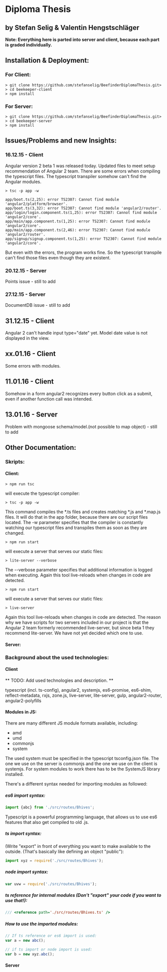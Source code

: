 # Diploma Thesis
## by Stefan Selig & Valentin Hengstschläger

**Note: Everything here is parted into server and client, because each part is graded individually.** 

## Installation & Deployment:

### For Client:

```shell
> git clone https://github.com/stefanselig/BeefinderDiplomaThesis.git>
> cd beekeeper-client
> npm install
```
### For Server:

```shell
> git clone https://github.com/stefanselig/BeefinderDiplomaThesis.git>
> cd beekeeper-server
> npm install
```


## Issues/Problems and new Insights:

### 16.12.15 - Client

Angular version 2 beta 1 was released today. Updated files to meet setup recommendation of Angular 2 team.
There are some errors when compiling the typescript files. The typescript transpiler somehow can't find the Angular modules.

```shell
> tsc -p app -w

app/boot.ts(2,25): error TS2307: Cannot find module 'angular2/platform/browser'.
app/boot.ts(3,32): error TS2307: Cannot find module 'angular2/router'.
app/login/login.component.ts(1,25): error TS2307: Cannot find module 'angular2/core'.
app/main/app.component.ts(1,25): error TS2307: Cannot find module 'angular2/core'.
app/main/app.component.ts(2,46): error TS2307: Cannot find module 'angular2/router'.
app/signup/signup.component.ts(1,25): error TS2307: Cannot find module 'angular2/core'.
```

But even with the errors, the program works fine. So the typescript transpile can't find those files even though they are existent.

### 20.12.15 - Server
Points issue - still to add

### 27.12.15 - Server
DocumentDB issue - still to add

## 31.12.15 - Client

Angular 2 can't handle input type="date" yet. Model date value is not displayed in the view.

## xx.01.16 - Client

Some errors with modules.

## 11.01.16 - Client

Somehow in a form angular2 recognizes every button click as a submit, even if another function call was intended.

## 13.01.16 - Server

Problem with mongoose schema/model.(not possible to map object) - still to add

## Other Documentation:

### Skripts: 

#### Client: 

```shell
> npm run tsc
```

will execute the typescript compiler:

```shell
> tsc -p app -w
```

This command compiles the \*.ts files and creates matching \*.js and \*.map.js files.
It will do that in the app folder, because there are our script files located.
The -w parameter specifies that the compiler is constantly watching our typescript files and transpiles them as soon as they are changed.

```shell
> npm run start
```

will execute a server that serves our static files:

```shell
> lite-server --verbose
```

The --verbose parameter specifies that additional information is logged when executing.
Again this tool live-reloads when changes in code are detected.

```shell
> npm run start
```

will execute a server that serves our static files:

```shell
> live-server
```

Again this tool live-reloads when changes in code are detected.
The reason why we have scripts for two servers included in our project is that the Angular 2 team formerly 
recommended live-server, but since beta 1 they recommend lite-server. We have not yet decided which one to use.

#### Server:

### Background about the used technologies:

#### Client

** TODO: Add used technologies and description. **

typescript (incl. ts-config), angular2, systemjs, es6-promise, es6-shim, reflect-metadata, rxjs, zone.js, live-server, lite-server, gulp, angular2-router, angular2-polyfills

#### Modules in JS:

There are many different JS module formats available, including:

- amd
- umd
- commonjs
- system

The used system must be specified in the typescript tsconfig.json file.
The one we use on the server is commonjs and the one we use on the client is systemjs.
For system modules to work there has to be the SystemJS library installed.

There's a different syntax needed for importing modules as followed:

##### es6 import syntax:

```javascript
import {abc} from './src/routes/Bhives';
```

Typescript is a powerful programming language, 
that allows us to use es6 features that also get compiled to old .js.

##### ts import syntax:
(Write "export" in front of everything you want to make 
available to the outside. (That's basically like defining an object "public"):

```javascript
import xyz = require('./src/routes/Bhives');
```

##### node import syntax:

```javascript
var uvw = require('./src/routes/Bhives');
```

##### ts reference for internal modules (Don't "export" your code if you want to use that!):

```javascript
/// <reference path='./src/routes/Bhives.ts' />
```

##### How to use the imported modules:

```javascript
// If ts reference or es6 import is used:
var a = new abc();

// if ts import or node import is used:
var b = new xyz.abc();
```

#### Server


